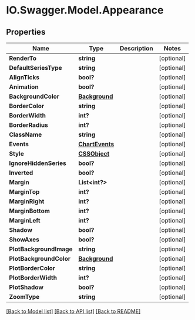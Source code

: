 # IO.Swagger.Model.Appearance
## Properties

Name | Type | Description | Notes
------------ | ------------- | ------------- | -------------
**RenderTo** | **string** |  | [optional] 
**DefaultSeriesType** | **string** |  | [optional] 
**AlignTicks** | **bool?** |  | [optional] 
**Animation** | **bool?** |  | [optional] 
**BackgroundColor** | [**Background**](Background.md) |  | [optional] 
**BorderColor** | **string** |  | [optional] 
**BorderWidth** | **int?** |  | [optional] 
**BorderRadius** | **int?** |  | [optional] 
**ClassName** | **string** |  | [optional] 
**Events** | [**ChartEvents**](ChartEvents.md) |  | [optional] 
**Style** | [**CSSObject**](CSSObject.md) |  | [optional] 
**IgnoreHiddenSeries** | **bool?** |  | [optional] 
**Inverted** | **bool?** |  | [optional] 
**Margin** | **List&lt;int?&gt;** |  | [optional] 
**MarginTop** | **int?** |  | [optional] 
**MarginRight** | **int?** |  | [optional] 
**MarginBottom** | **int?** |  | [optional] 
**MarginLeft** | **int?** |  | [optional] 
**Shadow** | **bool?** |  | [optional] 
**ShowAxes** | **bool?** |  | [optional] 
**PlotBackgroundImage** | **string** |  | [optional] 
**PlotBackgroundColor** | [**Background**](Background.md) |  | [optional] 
**PlotBorderColor** | **string** |  | [optional] 
**PlotBorderWidth** | **int?** |  | [optional] 
**PlotShadow** | **bool?** |  | [optional] 
**ZoomType** | **string** |  | [optional] 

[[Back to Model list]](../README.md#documentation-for-models) [[Back to API list]](../README.md#documentation-for-api-endpoints) [[Back to README]](../README.md)

